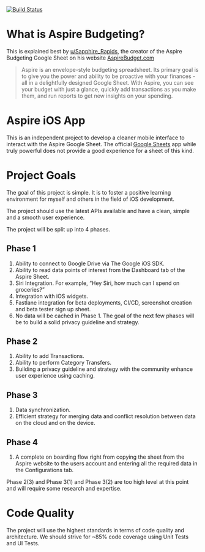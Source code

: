 [![Build Status](https://travis-ci.com/mohitathwani/aspirebudgeting.svg?branch=master)](https://travis-ci.com/mohitathwani/aspirebudgeting)
# What is Aspire Budgeting?
This is explained best by [u/Sapphire_Rapids](https://www.reddit.com/user/Sapphire_Rapids/), the creator of the Aspire Budgeting Google Sheet on his website [AspireBudget.com](https://aspirebudget.com/)
> Aspire is an envelope-style budgeting spreadsheet. Its primary goal is to give you the power and ability to be proactive with your finances - all in a delightfully designed Google Sheet. With Aspire, you can see your budget with just a glance, quickly add transactions as you make them, and run reports to get new insights on your spending.

# Aspire iOS App
This is an independent project to develop a cleaner mobile interface to interact with the Aspire Google Sheet. The official [Google Sheets](https://apps.apple.com/us/app/google-sheets/id842849113) app while truly powerful does not provide a good experience for a sheet of this kind. 

# Project Goals
The goal of this project is simple. It is to foster a positive learning environment for myself and others in the field of iOS development. 

The project should use the latest APIs available and have a clean, simple and a smooth user experience. 

The project will be split up into 4 phases. 

## Phase 1

1. Ability to connect to Google Drive via The Google iOS SDK. 
2. Ability to read data points of interest from the Dashboard tab of the Aspire Sheet. 
3. Siri Integration. For example, “Hey Siri, how much can I spend on groceries?”
4. Integration with iOS widgets. 
5. Fastlane integration for beta deployments, CI/CD, screenshot creation and beta tester sign up sheet. 
6. No data will be cached in Phase 1. The goal of the next few phases will be to build a solid privacy guideline and strategy. 

## Phase 2

1. Ability to add Transactions. 
2. Ability to perform Category Transfers.
3. Building a privacy guideline and strategy with the community enhance user experience using caching. 

## Phase 3

1. Data synchronization. 
2. Efficient strategy for merging data and conflict resolution between data on the cloud and on the device. 

## Phase 4

1. A complete on boarding flow right from copying the sheet from the Aspire website to the users account and entering all the required data in the Configurations tab. 

Phase 2(3) and Phase 3(1) and Phase 3(2) are too high level at this point and will require some research and expertise. 

# Code Quality

The project will use the highest standards in terms of code quality and architecture. We should strive for ~85% code coverage using Unit Tests and UI Tests.

